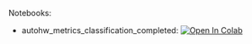 Notebooks:

* autohw_metrics_classification_completed: [![Open In Colab](https://colab.research.google.com/assets/colab-badge.svg)](https://colab.research.google.com/github/TemaBlag/Yandex_SDA/blob/main/ML_part1/lab6_metrics/autohw_metrics_classification_completed.ipynb)
